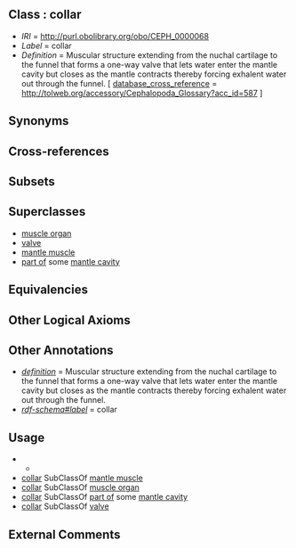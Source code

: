 
## Class : collar

 * *IRI* = http://purl.obolibrary.org/obo/CEPH_0000068
 * *Label* = collar
 * *Definition* = Muscular structure extending from the nuchal cartilage to the funnel that forms a one-way valve that lets water enter the mantle cavity but closes as the mantle contracts thereby forcing exhalent water out through the funnel. [ [database_cross_reference](../../ef/oboInOwl#hasDbXref.md) = http://tolweb.org/accessory/Cephalopoda_Glossary?acc_id=587 ]

## Synonyms


## Cross-references


## Subsets


## Superclasses

 * [muscle organ](../../UBERON/30/UBERON_0001630.md)
 * [valve](../../UBERON/78/UBERON_0003978.md)
 * [mantle muscle](../../UBERON/81/UBERON_0006581.md)
 * [part of](../../BFO/50/BFO_0000050.md) some [mantle cavity](../../UBERON/80/UBERON_0006580.md)

## Equivalencies


## Other Logical Axioms


## Other Annotations

 * *[definition](../../IAO/15/IAO_0000115.md)* = Muscular structure extending from the nuchal cartilage to the funnel that forms a one-way valve that lets water enter the mantle cavity but closes as the mantle contracts thereby forcing exhalent water out through the funnel.
 * *[rdf-schema#label](../../el/rdf-schema#label.md)* = collar

## Usage

 * -
 * [collar](../../CEPH/68/CEPH_0000068.md) SubClassOf [mantle muscle](../../UBERON/81/UBERON_0006581.md)
 * [collar](../../CEPH/68/CEPH_0000068.md) SubClassOf [muscle organ](../../UBERON/30/UBERON_0001630.md)
 * [collar](../../CEPH/68/CEPH_0000068.md) SubClassOf [part of](../../BFO/50/BFO_0000050.md) some [mantle cavity](../../UBERON/80/UBERON_0006580.md)
 * [collar](../../CEPH/68/CEPH_0000068.md) SubClassOf [valve](../../UBERON/78/UBERON_0003978.md)

## External Comments

